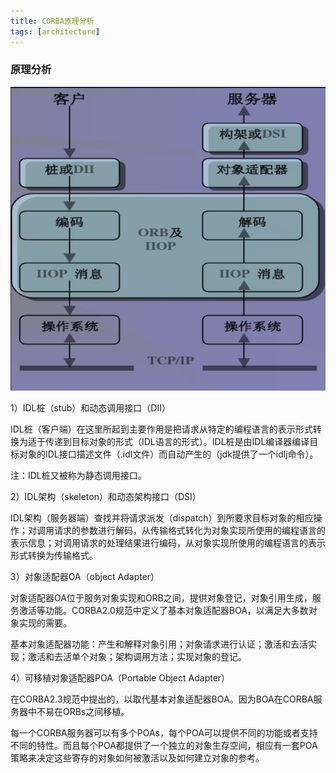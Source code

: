 ```yaml
---
title: CORBA原理分析
tags: [architecture]
---
```


### 原理分析

![](/images/middleware/corba/corba-operation.png)

1）IDL桩（stub）和动态调用接口（DII）

IDL桩（客户端）在这里所起到主要作用是把请求从特定的编程语言的表示形式转换为适于传递到目标对象的形式（IDL语言的形式）。IDL桩是由IDL编译器编译目标对象的IDL接口描述文件（.idl文件）而自动产生的（jdk提供了一个idlj命令）。

注：IDL桩又被称为静态调用接口。

2）IDL架构（skeleton）和动态架构接口（DSI）

IDL架构（服务器端）查找并将请求派发（dispatch）到所要求目标对象的相应操作；对调用请求的参数进行解码，从传输格式转化为对象实现所使用的编程语言的表示信息；对调用请求的处理结果进行编码，从对象实现所使用的编程语言的表示形式转换为传输格式。

3）对象适配器OA（object Adapter）

对象适配器OA位于服务对象实现和ORB之间，提供对象登记，对象引用生成，服务激活等功能。CORBA2.0规范中定义了基本对象适配器BOA，以满足大多数对象实现的需要。

基本对象适配器功能：产生和解释对象引用；对象请求进行认证；激活和去活实现；激活和去活单个对象；架构调用方法；实现对象的登记。

4）可移植对象适配器POA（Portable Object Adapter）

在CORBA2.3规范中提出的，以取代基本对象适配器BOA。因为BOA在CORBA服务器中不易在ORBs之间移植。

每一个CORBA服务器可以有多个POAs，每个POA可以提供不同的功能或者支持不同的特性。而且每个POA都提供了一个独立的对象生存空间，相应有一套POA策略来决定这些寄存的对象如何被激活以及如何建立对象的参考。